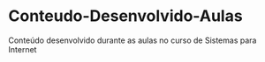 # Conteudo-Desenvolvido-Aulas
Conteúdo desenvolvido durante as aulas no curso de Sistemas para Internet

